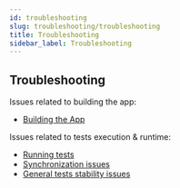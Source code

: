 ```yaml
---
id: troubleshooting
slug: troubleshooting/troubleshooting
title: Troubleshooting
sidebar_label: Troubleshooting
---
```


## Troubleshooting

Issues related to building the app:

- [Building the App](Troubleshooting.BuildingTheApp.md)

Issues related to tests execution & runtime:

- [Running tests](Troubleshooting.RunningTests.md)
- [Synchronization issues](Troubleshooting.Synchronization.md)
- [General tests stability issues](Troubleshooting.Flakiness.md)
